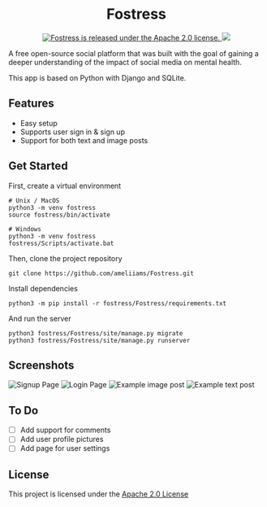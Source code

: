 <h1 align="center">
    Fostress
</h1>
<p align="center">
<a href="https://github.com/ameliiams/Fostress/blob/main/LICENSE">
    <img src="https://img.shields.io/badge/license-Apache--2.0-blue.svg"alt="Fostress is released under the Apache 2.0 license." />
    <img src="https://img.shields.io/github/last-commit/ameliiams/fostress">
</a>
</p>

A free open-source social platform that was built with the goal of gaining a deeper understanding of the impact of social media on mental health. 

This app is based on Python with Django and SQLite. 

## Features
* Easy setup
* Supports user sign in & sign up
* Support for both text and image posts

## Get Started

First, create a virtual environment 

``` 
# Unix / MacOS
python3 -m venv fostress
source fostress/bin/activate
```

``` 
# Windows
python3 -m venv fostress
fostress/Scripts/activate.bat
```
Then, clone the project repository
```
git clone https://github.com/ameliiams/Fostress.git
```
Install dependencies
```
python3 -m pip install -r fostress/Fostress/requirements.txt
```
And run the server
```
python3 fostress/Fostress/site/manage.py migrate
python3 fostress/Fostress/site/manage.py runserver
```

## Screenshots

![Signup Page](https://github.com/ameliiams/Fostress/blob/main/screenshots/example-signup.gif?raw=true)
![Login Page](https://github.com/ameliiams/Fostress/blob/main/screenshots/example-login.gif?raw=true)
![Example image post](https://github.com/ameliiams/Fostress/blob/main/screenshots/example-imagepost.png?raw=true)
![Example text post](https://github.com/ameliiams/Fostress/blob/main/screenshots/example-textpost.png?raw=true)


## To Do
- [ ] Add support for comments
- [ ] Add user profile pictures
- [ ] Add page for user settings

## License
This project is licensed under the [Apache 2.0 License](https://github.com/ameliiams/Fostress/blob/main/LICENSE)
